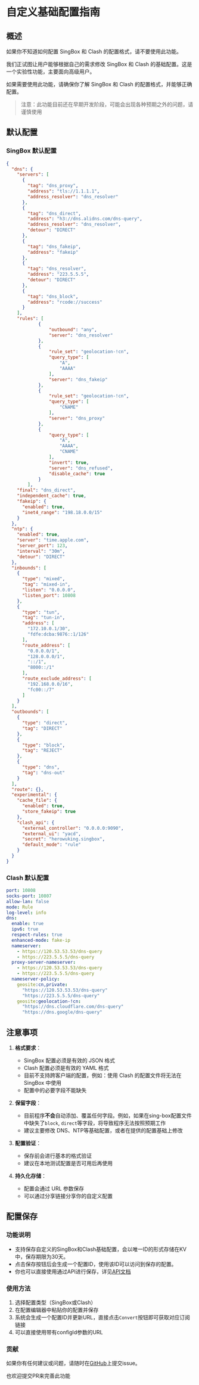 # 自定义基础配置指南

## 概述

如果你不知道如何配置 SingBox 和 Clash 的配置格式，请不要使用此功能。

我们正试图让用户能够根据自己的需求修改 SingBox 和 Clash 的基础配置。这是一个实验性功能，主要面向高级用户。

如果需要使用此功能，请确保你了解 SingBox 和 Clash 的配置格式，并能够正确配置。

> 注意：此功能目前还在早期开发阶段，可能会出现各种预期之外的问题，请谨慎使用

## 默认配置

### SingBox 默认配置

```json
{
  "dns": {
    "servers": [
      {
        "tag": "dns_proxy",
        "address": "tls://1.1.1.1",
        "address_resolver": "dns_resolver"
      },
      {
        "tag": "dns_direct",
        "address": "h3://dns.alidns.com/dns-query",
        "address_resolver": "dns_resolver",
        "detour": "DIRECT"
      },
      {
        "tag": "dns_fakeip",
        "address": "fakeip"
      },
      {
        "tag": "dns_resolver",
        "address": "223.5.5.5",
        "detour": "DIRECT"
      },
      {
        "tag": "dns_block",
        "address": "rcode://success"
      }
    ], 
    "rules": [
			{
				"outbound": "any",
				"server": "dns_resolver"
			},
			{
				"rule_set": "geolocation-!cn",
				"query_type": [
					"A",
					"AAAA"
				],
				"server": "dns_fakeip"
			},
			{
				"rule_set": "geolocation-!cn",
				"query_type": [
					"CNAME"
				],
				"server": "dns_proxy"
			},
			{
				"query_type": [
					"A",
					"AAAA",
					"CNAME"
				],
				"invert": true,
				"server": "dns_refused",
				"disable_cache": true
			}
		],
    "final": "dns_direct",
    "independent_cache": true,
    "fakeip": {
      "enabled": true,
      "inet4_range": "198.18.0.0/15"
    }
  },
  "ntp": {
    "enabled": true,
    "server": "time.apple.com",
    "server_port": 123,
    "interval": "30m",
    "detour": "DIRECT"
  },
  "inbounds": [
    {
      "type": "mixed",
      "tag": "mixed-in",
      "listen": "0.0.0.0",
      "listen_port": 10808
    },
    {
      "type": "tun",
      "tag": "tun-in", 
      "address": [
        "172.10.0.1/30",
        "fdfe:dcba:9876::1/126"
      ],
      "route_address": [
        "0.0.0.0/1",
        "128.0.0.0/1",
        "::/1",
        "8000::/1"
      ],
      "route_exclude_address": [
        "192.168.0.0/16",
        "fc00::/7"
      ]
    }
  ],
  "outbounds": [
    {
      "type": "direct",
      "tag": "DIRECT"
    },
    {
      "type": "block",
      "tag": "REJECT"
    },
    {
      "type": "dns",
      "tag": "dns-out"
    }
  ],
  "route": {},
  "experimental": {
    "cache_file": {
      "enabled": true,
      "store_fakeip": true
    },
    "clash_api": {
      "external_controller": "0.0.0.0:9090",
      "external_ui": "yacd",
      "secret": "herowuking.singbox",
      "default_mode": "rule"
    }
  }
}
```

### Clash 默认配置

```yaml
port: 10808
socks-port: 10807
allow-lan: false
mode: Rule
log-level: info
dns:
  enable: true
  ipv6: true
  respect-rules: true
  enhanced-mode: fake-ip
  nameserver:
    - https://120.53.53.53/dns-query
    - https://223.5.5.5/dns-query
  proxy-server-nameserver:
    - https://120.53.53.53/dns-query
    - https://223.5.5.5/dns-query
  nameserver-policy:
    geosite:cn,private:
      "https://120.53.53.53/dns-query"
      "https://223.5.5.5/dns-query"
    geosite:geolocation-!cn:
      "https://dns.cloudflare.com/dns-query"
      "https://dns.google/dns-query"
```

## 注意事项

1. **格式要求**：
   - SingBox 配置必须是有效的 JSON 格式
   - Clash 配置必须是有效的 YAML 格式
   - 目前不支持跨客户端的配置，例如：使用 Clash 的配置文件将无法在 SingBox 中使用
   - 配置中的必要字段不能缺失

2. **保留字段**：
   - 目前程序**不会**自动添加、覆盖任何字段。例如，如果在sing-box配置文件中缺失了`block`, `direct`等字段，将导致程序无法按照预期工作
   - 建议主要修改 DNS、NTP等基础配置，或者在提供的配置基础上修改

3. **配置验证**：
   - 保存前会进行基本的格式验证
   - 建议在本地测试配置是否可用后再使用

4. **持久化存储**：
   - 配置会通过 URL 参数保存
   - 可以通过分享链接分享你的自定义配置

## 配置保存

### 功能说明

- 支持保存自定义的SingBox和Clash基础配置，会以唯一ID的形式存储在KV中，保存期限为30天。
- 点击保存按钮后会生成一个配置ID，使用该ID可以访问到保存的配置。
- 你也可以直接使用通过API进行保存，详见[API文档](./API-doc.md)

### 使用方法

1. 选择配置类型（SingBox或Clash）
2. 在配置编辑器中粘贴你的配置并保存
3. 系统会生成一个配置ID并更新URL，直接点击`Convert`按钮即可获取对应订阅链接
4. 可以直接使用带有configId参数的URL

### 贡献

如果你有任何建议或问题，请随时在[GitHub](https://github.com/7Sageer/sublink-worker)上提交issue。

也欢迎提交PR来完善此功能
